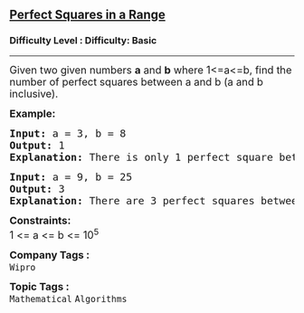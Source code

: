 <h2><a href="https://www.geeksforgeeks.org/problems/perfect-squares-in-a-range2253/1?page=1&difficulty%5B%5D=-2&difficulty%5B%5D=-1&difficulty%5B%5D=0&difficulty%5B%5D=1&difficulty%5B%5D=2&company%5B%5D=Wipro&sortBy=">Perfect Squares in a Range</a></h2><h3>Difficulty Level : Difficulty: Basic</h3><hr><div class="problems_problem_content__Xm_eO"><p><span style="font-size: 18px;">Given two given numbers <strong>a</strong> and <strong>b</strong> where 1&lt;=a&lt;=b, find the number of perfect squares between a and b (a and b inclusive).</span></p>
<p><span style="font-size: 18px;"><strong>Example:</strong></span></p>
<pre><span style="font-size: 18px;"><strong>Input: </strong></span><span style="font-size: 18px;">a = 3, b = 8</span>
<span style="font-size: 18px;"><strong><span style="font-size: 18px;">Output:</span> </strong></span><span style="font-size: 18px;">1</span>
<span style="font-size: 18px;"><strong><span style="font-size: 18px;">Explanation:</span> </strong></span><span style="font-size: 18px;">There is only 1 perfect square between 3 and 8. i.e. 4</span></pre>
<pre><span style="font-size: 18px;"><strong style="font-size: 18px;">Input:</strong> </span><span style="font-size: 18px;">a = 9, b = 25</span>
<span style="font-size: 18px;"><strong><span style="font-size: 18px;">Output:</span> </strong></span><span style="font-size: 18px;">3</span>
<span style="font-size: 18px;"><strong><span style="font-size: 18px;">Explanation:</span> </strong></span><span style="font-size: 18px;">There are 3 perfect squares between 9 and 25. i.e. 9, 16, and 25.</span></pre>
<p><span style="font-size: 18px;"><strong>Constraints:</strong></span><br><span style="font-size: 18px;">1 &lt;= a &lt;= b &lt;= 10<sup>5</sup></span></p></div><p><span style=font-size:18px><strong>Company Tags : </strong><br><code>Wipro</code>&nbsp;<br><p><span style=font-size:18px><strong>Topic Tags : </strong><br><code>Mathematical</code>&nbsp;<code>Algorithms</code>&nbsp;